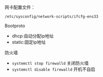网卡配置文件：
```shell
/etc/sysconfig/network-scripts/ifcfg-ens33
```

Bootproto
- dhcp:自动分配ip地址
- static:固定ip地址

防火墙
- `systemctl stop firewalld` 关闭防火墙
- `systemctl disable firewalld` 开机不自启 
